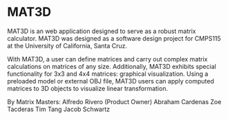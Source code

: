 # MAT3D
MAT3D is an web application designed to serve as a robust matrix calculator. MAT3D was designed as a software design project for CMPS115 at the University of California, Santa Cruz.

With MAT3D, a user can define matrices and carry out complex matrix calculations on matrices of any size. Additionally, MAT3D exhibits special functionality for 3x3 and 4x4 matrices: graphical visualization. Using a preloaded model or external OBJ file, MAT3D users can apply computed matrices to 3D objects to visualize linear transformation.

By Matrix Masters:
Alfredo Rivero (Product Owner)
Abraham Cardenas
Zoe Tacderas
Tim Tang
Jacob Schwartz
